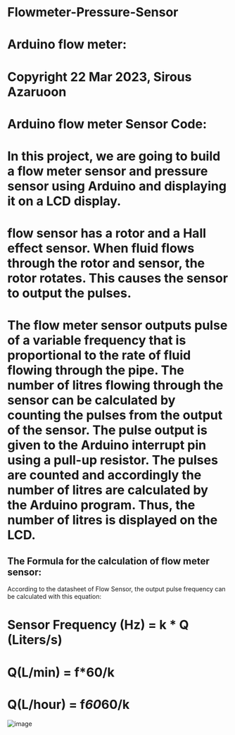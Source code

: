 # Flowmeter-Pressure-Sensor
# Arduino flow meter:

# Copyright 22 Mar 2023, Sirous Azaruoon
# Arduino flow meter Sensor Code:
# In this project, we are going to build a flow meter sensor and pressure sensor using Arduino  and displaying it on a LCD display.
# flow sensor has a rotor and a Hall effect sensor. When fluid flows through the rotor and sensor, the rotor rotates. This causes the sensor to output the pulses.
# The flow meter sensor outputs pulse of a variable frequency that is proportional to the rate of fluid flowing through the pipe. The number of litres flowing through the sensor can be calculated by counting the pulses from the output of the sensor. The pulse output is given to the Arduino interrupt pin using a pull-up resistor. The pulses are counted and accordingly the number of litres are calculated by the Arduino program. Thus, the number of litres is displayed on the LCD.
## The Formula for the calculation of flow meter sensor:
According to the datasheet of Flow Sensor, the output pulse frequency can be calculated with this equation:
# Sensor Frequency (Hz) = k * Q (Liters/s)
# Q(L/min) = f*60/k
# Q(L/hour) = f*60*60/k

![image](https://user-images.githubusercontent.com/106908138/229242343-df48e5e2-58de-437d-97e2-5cbd5e096c42.png)



 
 
  
  
  
  
  
  
  
  
  
  
  
  
 
 
 

 
